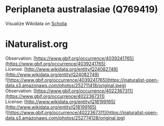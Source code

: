 
Periplaneta australasiae (Q769419)
==================================
  
Visualize Wikidata on [Scholia](https://scholia.toolforge.org/taxon/Q769419)
# iNaturalist.org
  
Observation: [https://www.gbif.org/occurrence/4039241765](https://www.gbif.org/occurrence/4039241765)  
License: [http://www.wikidata.org/entity/Q24082749](http://www.wikidata.org/entity/Q24082749)  
![https://www.gbif.org/occurrence/4039241765](https://inaturalist-open-data.s3.amazonaws.com/photos/252711418/original.jpeg)  
Observation: [https://www.gbif.org/occurrence/4022367311](https://www.gbif.org/occurrence/4022367311)  
License: [http://www.wikidata.org/entity/Q18199165](http://www.wikidata.org/entity/Q18199165)  
![https://www.gbif.org/occurrence/4022367311](https://inaturalist-open-data.s3.amazonaws.com/photos/252774128/original.jpg)